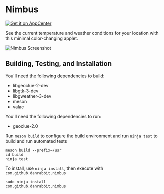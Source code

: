 # Nimbus
[![Get it on AppCenter](https://appcenter.elementary.io/badge.svg)](https://appcenter.elementary.io/com.github.danrabbit.nimbus)

See the current temperature and weather conditions for your location with this minimal color-changing applet.

![Nimbus Screenshot](https://raw.github.com/danrabbit/nimbus/master/data/screenshot.png)

## Building, Testing, and Installation


You'll need the following dependencies to build:
* libgeoclue-2-dev
* libgtk-3-dev
* libgweather-3-dev
* meson
* valac

You'll need the following dependencies to run:
* geoclue-2.0

Run `meson build` to configure the build environment and run `ninja test` to build and run automated tests

    meson build --prefix=/usr
    cd build
    ninja test

To install, use `ninja install`, then execute with `com.github.danrabbit.nimbus`

    sudo ninja install
    com.github.danrabbit.nimbus
